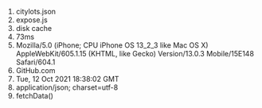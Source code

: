 1. citylots.json
2. expose.js
3. disk cache
4. 73ms
5. Mozilla/5.0 (iPhone; CPU iPhone OS 13_2_3 like Mac OS X) AppleWebKit/605.1.15 (KHTML, like Gecko) Version/13.0.3 Mobile/15E148 Safari/604.1
6. GitHub.com
7. Tue, 12 Oct 2021 18:38:02 GMT
8. application/json; charset=utf-8
9. fetchData()
